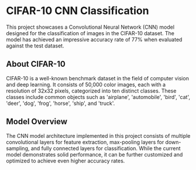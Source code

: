 # CIFAR-10 CNN Classification

This project showcases a Convolutional Neural Network (CNN) model designed for the classification of images in the CIFAR-10 dataset. 
The model has achieved an impressive accuracy rate of 77% when evaluated against the test dataset.

## About CIFAR-10

CIFAR-10 is a well-known benchmark dataset in the field of computer vision and deep learning. It consists of 50,000 color images, each with a resolution of 32x32 pixels, 
categorized into ten distinct classes. These classes include common objects such as 'airplane', 'automobile', 'bird', 'cat', 'deer', 'dog', 'frog', 'horse', 'ship', and 'truck'.

## Model Overview

The CNN model architecture implemented in this project consists of multiple convolutional layers for feature extraction, max-pooling layers for down-sampling, and fully connected layers for classification. 
While the current model demonstrates solid performance, it can be further customized and optimized to achieve even higher accuracy rates.
